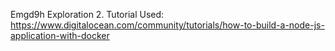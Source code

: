 Emgd9h Exploration 2.  Tutorial Used: https://www.digitalocean.com/community/tutorials/how-to-build-a-node-js-application-with-docker
